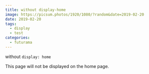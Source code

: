 ```yaml
---
title: without display-home
image: https://picsum.photos/1920/1080/?random&date=2019-02-20
date: 2019-02-20
tags: 
  - display
  - test
categories:
  - futurama
--- 
```


without `display: home`

This page will not be displayed on the home page.